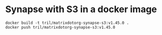 # Synapse with S3 in a docker image

```
docker build -t tril/matrixdotorg-synapse-s3:v1.45.0 .
docker push tril/matrixdotorg-synapse-s3:v1.45.0
```

